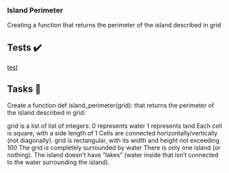 ### Island Perimeter
Creating a function that returns the perimeter of the island described in grid
## Tests ✔️
<a href='https://github.com/TheMunene/alx-interview/blob/master/0x09-island_perimeter/0-main.py'>test</a>

## Tasks 📃
Create a function def island_perimeter(grid): that returns the perimeter of the island described in grid:

grid is a list of list of integers:
0 represents water
1 represents land
Each cell is square, with a side length of 1
Cells are connected horizontally/vertically (not diagonally).
grid is rectangular, with its width and height not exceeding 100
The grid is completely surrounded by water
There is only one island (or nothing).
The island doesn’t have “lakes” (water inside that isn’t connected to the water surrounding the island).